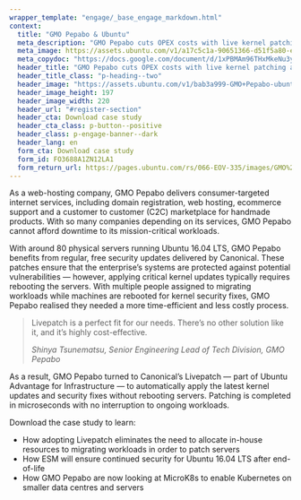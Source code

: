 ```yaml
---
wrapper_template: "engage/_base_engage_markdown.html"
context:
  title: "GMO Pepabo & Ubuntu"
  meta_description: "GMO Pepabo cuts OPEX costs with live kernel patching and saves 2,500 hours of manual work"
  meta_image: https://assets.ubuntu.com/v1/a17c5c1a-90651366-d51f5a80-e234-11ea-88fa-a817d1d1e959.jpg
  meta_copydoc: "https://docs.google.com/document/d/1xPBMAm96THxMkeNu3yH3DCN_mzFQ7LWsRqw63KySA2M/edit"
  header_title: "GMO Pepabo cuts OPEX costs with live kernel patching and saves 2,500 hours of manual work"
  header_title_class: "p-heading--two"
  header_image: "https://assets.ubuntu.com/v1/bab3a999-GMO+Pepabo-ubuntu_white.svg"
  header_image_height: 197
  header_image_width: 220
  header_url: "#register-section"
  header_cta: Download case study
  header_cta_class: p-button--positive
  header_class: p-engage-banner--dark
  header_lang: en
  form_cta: Download case study
  form_id: FO3688A1ZN12LA1
  form_return_url: https://pages.ubuntu.com/rs/066-EOV-335/images/GMO%20Pepabo%20Case%20study%208.pdf
---
```


As a web-hosting company, GMO Pepabo delivers consumer-targeted internet services, including domain registration, web hosting, ecommerce support and a customer to customer (C2C) marketplace for handmade products. With so many companies depending on its services, GMO Pepabo cannot afford downtime to its mission-critical workloads.

With around 80 physical servers running Ubuntu 16.04 LTS, GMO Pepabo benefits from regular, free security updates delivered by Canonical. These patches ensure that the enterprise&rsquo;s systems are protected against potential vulnerabilities &mdash; however, applying critical kernel updates typically requires rebooting the servers. With multiple people assigned to migrating workloads while machines are rebooted for kernel security fixes, GMO Pepabo realised they needed a more time-efficient and less costly process.

<blockquote class="p-pull-quote">
  <p class="p-pull-quote__quote">Livepatch is a perfect fit for our needs. There’s no other solution like it, and it’s highly cost-effective.</p>
  <cite class="p-pull-quote__citation">Shinya Tsunematsu, Senior Engineering Lead of Tech Division, GMO Pepabo</cite>
</blockquote>

As a result, GMO Pepabo turned to Canonical&rsquo;s Livepatch &mdash; part of Ubuntu Advantage for Infrastructure &mdash; to automatically apply the latest kernel updates and security fixes without rebooting servers. Patching is completed in microseconds with no interruption to ongoing workloads.

Download the case study to learn:

<ul class="p-list">
  <li class="p-list__item is-ticked">How adopting Livepatch eliminates the need to allocate in-house resources to migrating workloads in order to patch servers</li>
  <li class="p-list__item is-ticked">How ESM will ensure continued security for Ubuntu 16.04 LTS after end-of-life</li>
  <li class="p-list__item is-ticked">How GMO Pepabo are now looking at MicroK8s to  enable Kubernetes on smaller data centres and servers</li>
</ul>
